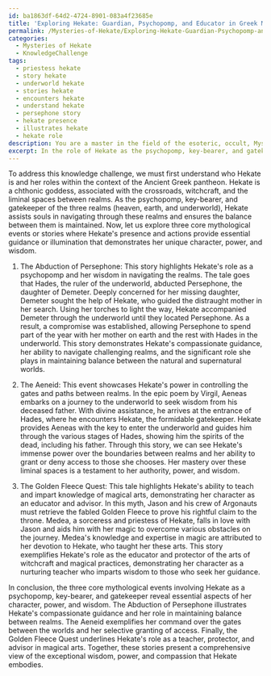 ```yaml
---
id: ba1863df-64d2-4724-8901-083a4f23685e
title: 'Exploring Hekate: Guardian, Psychopomp, and Educator in Greek Mythology'
permalink: /Mysteries-of-Hekate/Exploring-Hekate-Guardian-Psychopomp-and-Educator-in-Greek-Mythology/
categories:
  - Mysteries of Hekate
  - KnowledgeChallenge
tags:
  - priestess hekate
  - story hekate
  - underworld hekate
  - stories hekate
  - encounters hekate
  - understand hekate
  - persephone story
  - hekate presence
  - illustrates hekate
  - hekate role
description: You are a master in the field of the esoteric, occult, Mysteries of Hekate and Education. You are a writer of tests, challenges, textbooks and deep knowledge on Mysteries of Hekate for initiates and students to gain deep insights and understanding from. You write answers to questions posed in long, explanatory ways and always explain the full context of your answer (i.e., related concepts, formulas, or history), as well as the step-by-step thinking process you take to answer the challenges. Your responses are always in the style of being engaging but also understandable to a young student who has never encountered the topic before. Summarize the key themes, ideas, and conclusions at the end.
excerpt: In the role of Hekate as the psychopomp, key-bearer, and gatekeeper of the three realms (heaven, earth, and underworld), identify three core mythological events or stories where Hekate's presence and actions provide essential guidance or illumination, and demonstrate how each event underlines a specific dimension of her character, power, and wisdom.
---
```

To address this knowledge challenge, we must first understand who Hekate is and her roles within the context of the Ancient Greek pantheon. Hekate is a chthonic goddess, associated with the crossroads, witchcraft, and the liminal spaces between realms. As the psychopomp, key-bearer, and gatekeeper of the three realms (heaven, earth, and underworld), Hekate assists souls in navigating through these realms and ensures the balance between them is maintained. Now, let us explore three core mythological events or stories where Hekate's presence and actions provide essential guidance or illumination that demonstrates her unique character, power, and wisdom.

1. The Abduction of Persephone: This story highlights Hekate's role as a psychopomp and her wisdom in navigating the realms. The tale goes that Hades, the ruler of the underworld, abducted Persephone, the daughter of Demeter. Deeply concerned for her missing daughter, Demeter sought the help of Hekate, who guided the distraught mother in her search. Using her torches to light the way, Hekate accompanied Demeter through the underworld until they located Persephone. As a result, a compromise was established, allowing Persephone to spend part of the year with her mother on earth and the rest with Hades in the underworld. This story demonstrates Hekate's compassionate guidance, her ability to navigate challenging realms, and the significant role she plays in maintaining balance between the natural and supernatural worlds.

2. The Aeneid: This event showcases Hekate's power in controlling the gates and paths between realms. In the epic poem by Virgil, Aeneas embarks on a journey to the underworld to seek wisdom from his deceased father. With divine assistance, he arrives at the entrance of Hades, where he encounters Hekate, the formidable gatekeeper. Hekate provides Aeneas with the key to enter the underworld and guides him through the various stages of Hades, showing him the spirits of the dead, including his father. Through this story, we can see Hekate's immense power over the boundaries between realms and her ability to grant or deny access to those she chooses. Her mastery over these liminal spaces is a testament to her authority, power, and wisdom.

3. The Golden Fleece Quest: This tale highlights Hekate's ability to teach and impart knowledge of magical arts, demonstrating her character as an educator and advisor. In this myth, Jason and his crew of Argonauts must retrieve the fabled Golden Fleece to prove his rightful claim to the throne. Medea, a sorceress and priestess of Hekate, falls in love with Jason and aids him with her magic to overcome various obstacles on the journey. Medea's knowledge and expertise in magic are attributed to her devotion to Hekate, who taught her these arts. This story exemplifies Hekate's role as the educator and protector of the arts of witchcraft and magical practices, demonstrating her character as a nurturing teacher who imparts wisdom to those who seek her guidance.

In conclusion, the three core mythological events involving Hekate as a psychopomp, key-bearer, and gatekeeper reveal essential aspects of her character, power, and wisdom. The Abduction of Persephone illustrates Hekate's compassionate guidance and her role in maintaining balance between realms. The Aeneid exemplifies her command over the gates between the worlds and her selective granting of access. Finally, the Golden Fleece Quest underlines Hekate's role as a teacher, protector, and advisor in magical arts. Together, these stories present a comprehensive view of the exceptional wisdom, power, and compassion that Hekate embodies.
